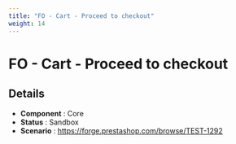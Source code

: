 ```yaml
---
title: "FO - Cart - Proceed to checkout"
weight: 14
---
```


# FO - Cart - Proceed to checkout
## Details
* **Component** : Core
* **Status** : Sandbox
* **Scenario** : https://forge.prestashop.com/browse/TEST-1292

